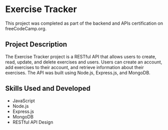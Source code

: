 # Exercise Tracker

This project was completed as part of the backend and APIs certification on freeCodeCamp.org.

## Project Description

The Exercise Tracker project is a RESTful API that allows users to create, read, update, and delete exercises and users. Users can create an account, add exercises to their account, and retrieve information about their exercises. The API was built using Node.js, Express.js, and MongoDB.

## Skills Used and Developed

- JavaScript
- Node.js
- Express.js
- MongoDB
- RESTful API Design

